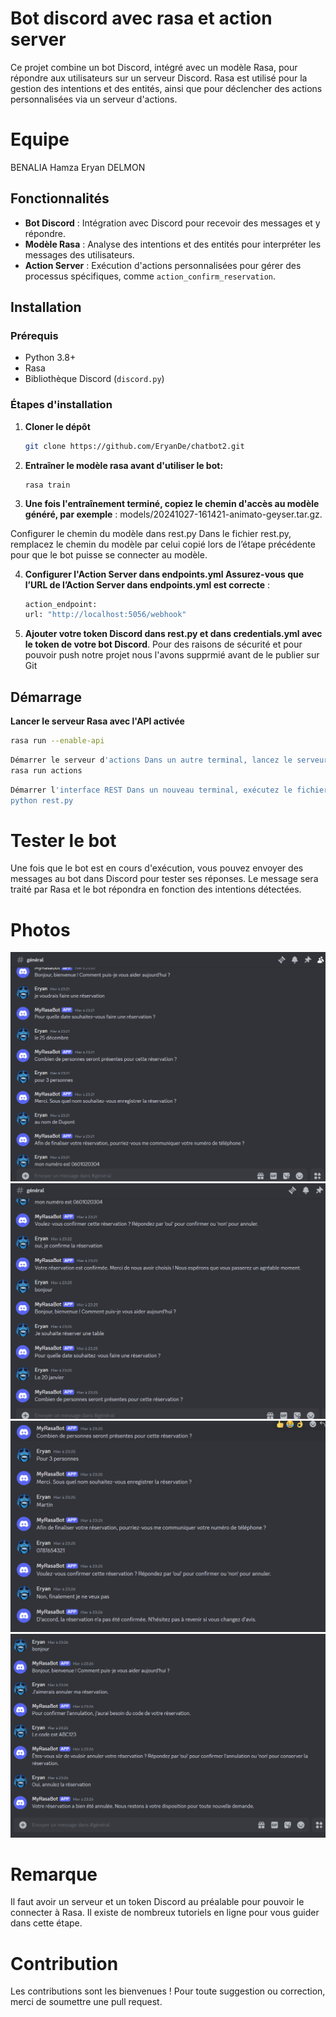 # Bot discord avec rasa et action server

Ce projet combine un bot Discord, intégré avec un modèle Rasa, pour répondre aux utilisateurs sur un serveur Discord. Rasa est utilisé pour la gestion des intentions et des entités, ainsi que pour déclencher des actions personnalisées via un serveur d'actions.

# Equipe 
BENALIA Hamza
Eryan DELMON

## Fonctionnalités

- **Bot Discord** : Intégration avec Discord pour recevoir des messages et y répondre.
- **Modèle Rasa** : Analyse des intentions et des entités pour interpréter les messages des utilisateurs.
- **Action Server** : Exécution d'actions personnalisées pour gérer des processus spécifiques, comme `action_confirm_reservation`.

## Installation

### Prérequis

- Python 3.8+
- Rasa
- Bibliothèque Discord (`discord.py`)

### Étapes d'installation

1. **Cloner le dépôt**
   ```bash
   git clone https://github.com/EryanDe/chatbot2.git
   ```
2. **Entraîner le modèle rasa avant d'utiliser le bot:**
   ```
   rasa train
   ```

3. **Une fois l'entraînement terminé, copiez le chemin d'accès au modèle généré, par exemple** : models/20241027-161421-animato-geyser.tar.gz.

Configurer le chemin du modèle dans rest.py Dans le fichier rest.py, remplacez le chemin du modèle par celui copié lors de l’étape précédente pour que le bot puisse se connecter au modèle.

4. **Configurer l'Action Server dans endpoints.yml Assurez-vous que l’URL de l’Action Server dans endpoints.yml est correcte** :

   ```bash
   action_endpoint:
   url: "http://localhost:5056/webhook"
   ```
5. **Ajouter votre token Discord dans rest.py et dans credentials.yml avec le token de votre bot Discord**.
   Pour des raisons de sécurité et pour pouvoir push notre projet nous l'avons supprmié avant de le publier sur Git

 ## Démarrage
 
**Lancer le serveur Rasa avec l'API activée**

```bash
rasa run --enable-api
```
```bash
Démarrer le serveur d'actions Dans un autre terminal, lancez le serveur d'actions pour gérer les actions personnalisées :
rasa run actions
```
```bash
Démarrer l'interface REST Dans un nouveau terminal, exécutez le fichier rest.py pour que le bot puisse se connecter au modèle Rasa :
python rest.py
```

# Tester le bot
Une fois que le bot est en cours d'exécution, vous pouvez envoyer des messages au bot dans Discord pour tester ses réponses. Le message sera traité par Rasa et le bot répondra en fonction des 
intentions détectées.


# Photos
![Description de l'image](https://github.com/EryanDe/chatbot2/blob/master/Images/Capture3.PNG)
![Description de l'image](https://github.com/EryanDe/chatbot2/blob/master/Images/Capture4.PNG)
![Description de l'image](https://github.com/EryanDe/chatbot2/blob/master/Images/Capture5.PNG)
![Description de l'image](https://github.com/EryanDe/chatbot2/blob/master/Images/Capture6.PNG)

# Remarque 
Il faut avoir un serveur et un token Discord au préalable pour pouvoir le connecter à Rasa. Il existe de nombreux tutoriels en ligne pour vous guider dans cette étape.

# Contribution
Les contributions sont les bienvenues ! Pour toute suggestion ou correction, merci de soumettre une pull request.
